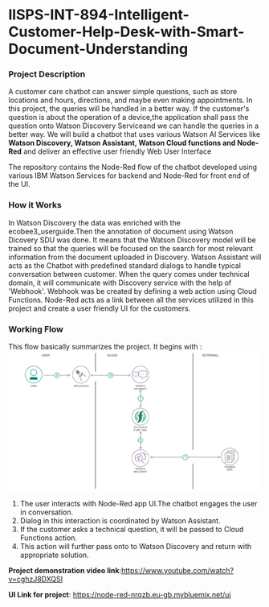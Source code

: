 # llSPS-INT-894-Intelligent-Customer-Help-Desk-with-Smart-Document-Understanding

### Project Description
A customer care chatbot can answer simple questions, such as store locations and hours, directions, and maybe even making appointments.
In this project, the queries will be handled in a better way. If the customer's question is about the operation of a device,the application
shall pass the question onto Watson Discovery Serviceand we can handle the queries in a better way.
We will build a chatbot that uses various Watson AI Services like **Watson Discovery, Watson Assistant, Watson Cloud functions and Node-Red** and deliver an effective user friendly Web User Interface 

The repository contains the Node-Red flow of the chatbot developed using various IBM Watson Services for backend and Node-Red for front end
of the UI.

### How it Works
In Watson Discovery the data was enriched with the ecobee3_userguide.Then the annotation of document using Watson Dicovery SDU was done.
It means that the Watson Discovery model will be trained so that the queries will be focused on the search for most relevant information
from the document uploaded in Discovery.
Watson Assistant will acts as the Chatbot with predefined standard dialogs to handle typical conversation between customer. When the query
comes under technical domain, it will communicate with Discovery service with the help of 'Webhook'. 
Webhook was be created by defining a web action using Cloud Functions.
Node-Red acts as a link between all the services utilized in this project and create a user friendly UI for the customers.

### Working Flow
This flow basically summarizes the project. It begins with :
![alt text](https://github.com/SmartPracticeschool/llSPS-INT-894-Intelligent-Customer-Help-Desk-with-Smart-Document-Understanding/blob/master/Project%20Report/project-flow.png)
1. The user interacts with Node-Red app UI.The chatbot engages the user in conversation.
2. Dialog in this interaction is coordinated by Watson Assistant.
3. If the customer asks a technical question, it will be passed to Cloud Functions action.
4. This action will further pass onto to Watson Discovery and return with appropriate solution.

**Project demonstration video link**:https://www.youtube.com/watch?v=cghzJ8DXQSI

**UI Link for project**: https://node-red-nrqzb.eu-gb.mybluemix.net/ui
